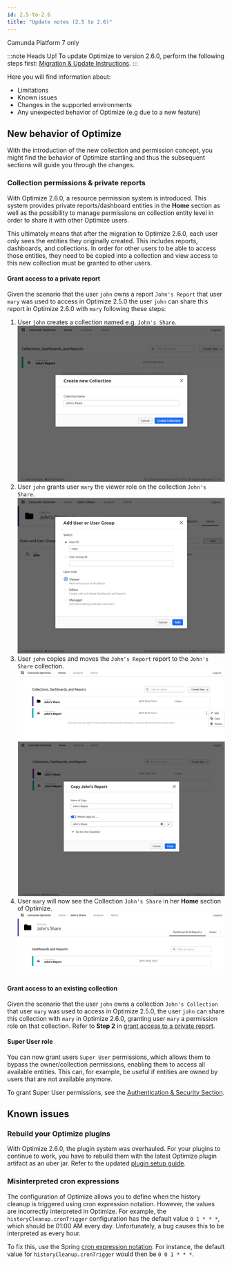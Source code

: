 ```yaml
---
id: 2.5-to-2.6
title: "Update notes (2.5 to 2.6)"
---
```


<span class="badge badge--platform">Camunda Platform 7 only</span>

:::note Heads Up!
To update Optimize to version 2.6.0, perform the following steps first: [Migration & Update Instructions](./instructions.md).
:::

Here you will find information about:

* Limitations
* Known issues
* Changes in the supported environments
* Any unexpected behavior of Optimize (e.g due to a new feature)

## New behavior of Optimize

With the introduction of the new collection and permission concept, you might find the behavior of Optimize startling and thus the subsequent sections will guide you through the changes.

### Collection permissions & private reports

With Optimize 2.6.0, a resource permission system is introduced. This system provides private reports/dashboard entities in the **Home** section as well as the possibility to manage permissions on collection entity level in order to share it with other Optimize users.

This ultimately means that after the migration to Optimize 2.6.0, each user only sees the entities they originally created. This includes reports, dashboards, and collections. In order for other users to be able to access those entities, they need to be copied into a collection and view access to this new collection must be granted to other users.

#### Grant access to a private report

Given the scenario that the user `john` owns a report `John's Report` that user `mary` was used to access in Optimize 2.5.0 the user `john` can share this report in Optimize 2.6.0 with `mary` following these steps:

1. User `john` creates a collection named e.g. `John's Share`.
![Create a Collection](img/private_report_access_1_create_collection.png)
1. User `john` grants user `mary` the viewer role on the collection `John's Share`.
![Create Permission for Mary](img/private_report_access_2_create_view_permission_mary.png)
1. User `john` copies and moves the `John's Report` report to the `John's Share` collection.
![Copy Report 1](img/private_report_access_3_1_copy_report.png)
![Copy Report 2](img/private_report_access_3_2_copy_report.png)
1. User `mary` will now see the Collection `John's Share` in her **Home** section of Optimize.
![Mary sees shared collection](img/private_report_access_4_mary_sees_collection.png)

#### Grant access to an existing collection

Given the scenario that the user `john` owns a collection `John's Collection` that user `mary` was used to access in Optimize 2.5.0, the user `john` can share this collection with `mary` in Optimize 2.6.0, granting user `mary` a permission role on that collection. Refer to **Step 2** in [grant access to a private report](#grant-access-to-a-private-report).

#### Super User role

You can now grant users `Super User` permissions, which allows them to bypass the owner/collection permissions, enabling them to access all available entities. This can, for example, be useful if entities are owned by users that are not available anymore.

To grant Super User permissions, see the [Authentication & Security Section](./../setup/configuration.md#security).

## Known issues

### Rebuild your Optimize plugins

With Optimize 2.6.0, the plugin system was overhauled. For your plugins to continue to work, you have to rebuild them with the latest Optimize plugin artifact as an uber jar. Refer to the updated [plugin setup guide](./../plugins/plugin-system.md#setup-your-environment).

### Misinterpreted cron expressions

The configuration of Optimize allows you to define when the history cleanup is triggered using cron expression notation. However, the values are incorrectly interpreted in Optimize. For example, the `historyCleanup.cronTrigger` configuration has the default value `0 1 * * *`, which should be 01:00 AM every day. Unfortunately, a bug causes this to be interpreted as every hour.

To fix this, use the Spring [cron expression notation](https://docs.spring.io/spring-framework/docs/5.1.0.RELEASE/javadoc-api/org/springframework/scheduling/support/CronSequenceGenerator.html). For instance, the default value for `historyCleanup.cronTrigger` would then be `0 0 1 * * *`.
